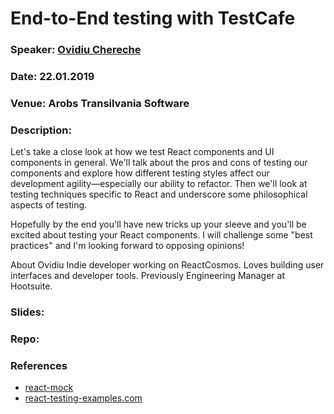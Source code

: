 # End-to-End testing with TestCafe

### Speaker: [Ovidiu Chereche](https://github.com/skidding)
### Date: 22.01.2019
### Venue: Arobs Transilvania Software
### Description:
Let's take a close look at how we test React components and UI components in general. We'll talk about the pros and cons of testing our components and explore how different testing styles affect our development agility—especially our ability to refactor. Then we'll look at testing techniques specific to React and underscore some philosophical aspects of testing.

Hopefully by the end you'll have new tricks up your sleeve and you'll be excited about testing your React components. I will challenge some "best practices" and I'm looking forward to opposing opinions!

About Ovidiu
Indie developer working on ReactCosmos. Loves building user interfaces and developer tools. Previously Engineering Manager at Hootsuite.

### Slides: 

### Repo: 

### References

* [react-mock](https://github.com/skidding/react-mock)
* [react-testing-examples.com](http://react-testing-examples.com)
